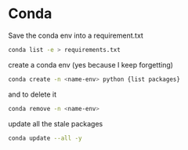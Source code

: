 # Conda

Save the conda env into a requirement.txt
```bash
conda list -e > requirements.txt
```
create a conda env (yes because I keep forgetting)
```bash
conda create -n <name-env> python {list packages}
```
and to delete it
```bash
conda remove -n <name-env>
```
update all the stale packages
```bash
conda update --all -y
```

